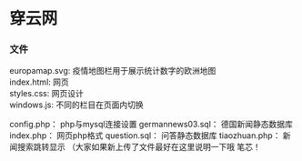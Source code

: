 # 穿云网

### 文件  
europamap.svg: 疫情地图栏用于展示统计数字的欧洲地图  
index.html: 网页  
styles.css: 网页设计  
windows.js: 不同的栏目在页面内切换

config.php： php与mysql连接设置
germannews03.sql： 德国新闻静态数据库
index.php： 网页php格式
question.sql： 问答静态数据库
tiaozhuan.php： 新闻搜索跳转显示
（大家如果新上传了文件最好在这里说明一下哦 笔芯！
